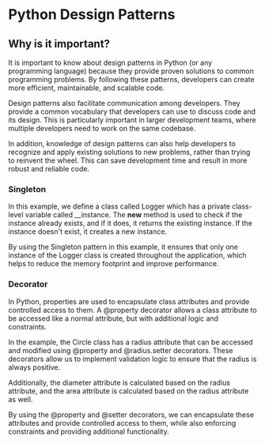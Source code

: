 # Python Dessign Patterns

## Why is it important?
It is important to know about design patterns in Python (or any programming language) because they provide proven solutions to common programming problems. By following these patterns, developers can create more efficient, maintainable, and scalable code.

Design patterns also facilitate communication among developers. They provide a common vocabulary that developers can use to discuss code and its design. This is particularly important in larger development teams, where multiple developers need to work on the same codebase.

In addition, knowledge of design patterns can also help developers to recognize and apply existing solutions to new problems, rather than trying to reinvent the wheel. This can save development time and result in more robust and reliable code.

### Singleton

In this example, we define a class called Logger which has a private class-level variable called __instance. The __new__ method is used to check if the instance already exists, and if it does, it returns the existing instance. If the instance doesn't exist, it creates a new instance.

By using the Singleton pattern in this example, it ensures that only one instance of the Logger class is created throughout the application, which helps to reduce the memory footprint and improve performance.

### Decorator
In Python, properties are used to encapsulate class attributes and provide controlled access to them. A @property decorator allows a class attribute to be accessed like a normal attribute, but with additional logic and constraints.

In the example, the Circle class has a radius attribute that can be accessed and modified using @property and @radius.setter decorators. These decorators allow us to implement validation logic to ensure that the radius is always positive.

Additionally, the diameter attribute is calculated based on the radius attribute, and the area attribute is calculated based on the radius attribute as well.

By using the @property and @setter decorators, we can encapsulate these attributes and provide controlled access to them, while also enforcing constraints and providing additional functionality.